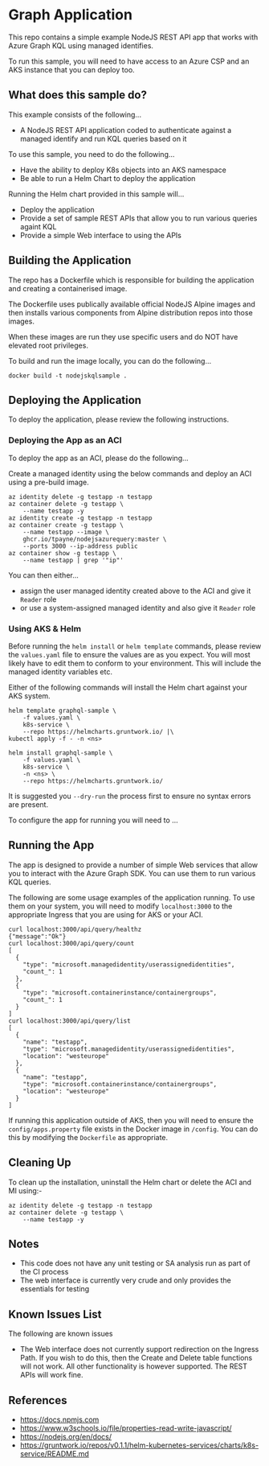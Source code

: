 Graph Application
=================

This repo contains a simple example NodeJS REST API app that works with Azure Graph KQL using managed identifies.

To run this sample, you will need to have access to an Azure CSP and an
AKS instance that you can deploy too.

What does this sample do?
-------------------------
This example consists of the following...
* A NodeJS REST API application coded to authenticate against a managed identify and run KQL queries based on it

To use this sample, you need to do the following...
* Have the ability to deploy K8s objects into an AKS namespace
* Be able to run a Helm Chart to deploy the application

Running the Helm chart provided in this sample will...
* Deploy the application
* Provide a set of sample REST APIs that allow you to run various queries againt KQL
* Provide a simple Web interface to using the APIs

Building the Application
------------------------
The repo has a Dockerfile which is responsible for building the application and creating a containerised image.

The Dockerfile uses publically available official NodeJS Alpine images and then installs various components from Alpine distribution repos into those images.

When these images are run they use specific users and do NOT have elevated root privileges.

To build and run the image locally, you can do the following...

```shell
docker build -t nodejskqlsample .
```

Deploying the Application
-------------------------
To deploy the application, please review the following instructions.

### Deploying the App as an ACI
To deploy the app as an ACI, please do the following...

Create a managed identity using the below commands and deploy an
ACI using a pre-build image.

```shell
az identity delete -g testapp -n testapp
az container delete -g testapp \
    --name testapp -y
az identity create -g testapp -n testapp
az container create -g testapp \
    --name testapp --image \
    ghcr.io/tpayne/nodejsazurequery:master \
    --ports 3000 --ip-address public
az container show -g testapp \
    --name testapp | grep '"ip"'
```

You can then either...
* assign the user managed identity created above to the ACI and
give it `Reader` role
* or use a system-assigned managed identity and also give it `Reader` role

### Using AKS & Helm
Before running the `helm install` or `helm template` commands, please review
the `values.yaml` file to ensure the values are as you expect. You will most
likely have to edit them to conform to your environment. This will include the
managed identity variables etc.

Either of the following commands will install the Helm chart against your AKS system.

```shell
helm template graphql-sample \
    -f values.yaml \
    k8s-service \
    --repo https://helmcharts.gruntwork.io/ |\
kubectl apply -f - -n <ns>
```

```shell
helm install graphql-sample \
    -f values.yaml \
    k8s-service \
    -n <ns> \
    --repo https://helmcharts.gruntwork.io/
```

It is suggested you `--dry-run` the process first to ensure no syntax errors are present.

To configure the app for running you will need to ...

Running the App
---------------
The app is designed to provide a number of simple Web services that allow you to interact with the Azure Graph SDK. You can use them to run various KQL queries.

The following are some usage examples of the application running. To use them on your system, you will need to modify `localhost:3000` to the appropriate Ingress that you are using for AKS or your ACI.

```shell
curl localhost:3000/api/query/healthz
{"message":"Ok"}
curl localhost:3000/api/query/count
[
  {
    "type": "microsoft.managedidentity/userassignedidentities",
    "count_": 1
  },
  {
    "type": "microsoft.containerinstance/containergroups",
    "count_": 1
  }
]
curl localhost:3000/api/query/list
[
  {
    "name": "testapp",
    "type": "microsoft.managedidentity/userassignedidentities",
    "location": "westeurope"
  },
  {
    "name": "testapp",
    "type": "microsoft.containerinstance/containergroups",
    "location": "westeurope"
  }
]
```

If running this application outside of AKS, then you will need to ensure the `config/apps.property` file exists in the Docker image in `/config`. You can do this by modifying the `Dockerfile` as appropriate.

Cleaning Up
-----------
To clean up the installation, uninstall the Helm chart or delete the ACI and MI using:-

```shell
az identity delete -g testapp -n testapp
az container delete -g testapp \
    --name testapp -y
```

Notes
-----
- This code does not have any unit testing or SA analysis run as part of the CI process
- The web interface is currently very crude and only provides the essentials for testing

Known Issues List
-----------------
The following are known issues

- The Web interface does not currently support redirection on the Ingress Path. If you wish to do this, then the Create and Delete table functions will not work. All other functionality is however supported. The REST APIs will work fine.

References
----------
- https://docs.npmjs.com
- https://www.w3schools.io/file/properties-read-write-javascript/
- https://nodejs.org/en/docs/
- https://gruntwork.io/repos/v0.1.1/helm-kubernetes-services/charts/k8s-service/README.md
